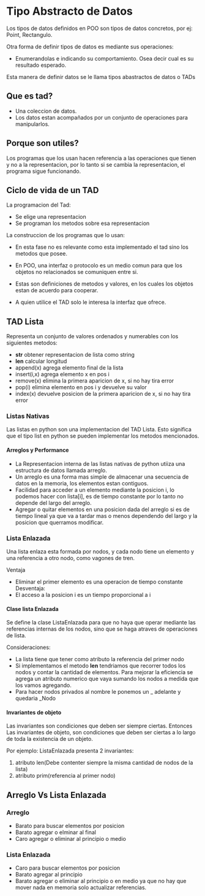 # Tipo Abstracto de Datos
Los tipos de datos definidos en POO son tipos de datos concretos, por ej: Point, Rectangulo.

Otra forma de definir tipos de datos es mediante sus operaciones:
- Enumerandolas e indicando su comportamiento.
Osea decir cual es su resultado esperado.

Esta manera de definir datos se le llama tipos abastractos de datos o TADs

## Que es tad?

- Una coleccion de datos.
- Los datos estan acompañados por un conjunto de operaciones para manipularlos.

## Porque son utiles?
Los programas que los usan hacen referencia a las operaciones que tienen y no a la representacion, por lo tanto si se cambia la representacion, el programa sigue funcionando.

## Ciclo de vida de un TAD

La programacion del Tad:
  - Se elige una representacion
  - Se programan los metodos sobre esa representacion

La construccion de los programas que lo usan:
  - En esta fase no es relevante como esta implementado el tad sino los metodos que posee.

- En POO, una interfaz o protocolo es un medio comun para que los objetos no relacionados se comuniquen entre si.

- Estas son definiciones de metodos y valores, en los cuales los objetos estan de acuerdo para cooperar.

- A quien utilice el TAD solo le interesa la interfaz que ofrece.

## TAD Lista

Representa un conjunto de valores ordenados y numerables con los siguientes metodos:
   - __str__ obtener representacion de lista como string
   - __len__ calcular longitud
   - append(x) agrega elemento final de la lista
   - insert(i,x) agrega elemento x en pos i
   - remove(x) elimina la primera aparicion de x, si no hay tira error
   - pop(i) elimina elemento en pos i y devuelve su valor
   - index(x) devuelve posicion de la primera aparicion de x, si no hay tira error

### Listas Nativas
Las listas en python son una implementacion del TAD Lista.
Esto significa que el tipo list en python se pueden implementar los metodos mencionados.

#### Arreglos y Performance
- La Representacion interna de las listas nativas de python utiiza una estructura de datos llamada arreglo.
- Un arreglo es una forma mas simple de almacenar una secuencia de datos en la memoria, los elementos estan contiguos.
- Facilidad para acceder a un elemento mediante la posicion i, lo podemos hacer con lista[i], es de tiempo constante por lo tanto no depende del largo del arreglo.
- Agregar o quitar elementos en una posicion dada del arreglo si es de tiempo lineal ya que va a tardar mas o menos dependendo del largo y la posicion que querramos modificar.


### Lista Enlazada
Una lista enlaza esta formada por nodos, y cada nodo tiene un elemento y una referencia a otro nodo, como vagones de tren.

Ventaja
   - Eliminar el primer elemento es una operacion de tiempo constante
Desventaja:
   - El acceso a la posicion i es un tiempo proporcional a i

#### Clase lista Enlazada
Se define la clase ListaEnlazada para que no haya que operar mediante las referencias internas de los nodos, sino que se haga atraves de operaciones de lista.

Consideraciones:
- La lista tiene que tener como atributo la referencia del primer nodo
- Si implementamos el metodo __len__ tendriamos que recorrer todos los nodos y contar la cantidad de elementos. Para mejorar la eficiencia se agrega un atributo numerico que vaya sumando los nodos a medida que los vamos agregando.
- Para hacer nodos privados al nombre le ponemos un _ adelante y quedaria _Nodo

#### Invariantes de objeto
Las invariantes son condiciones que deben ser siempre ciertas.
Entonces Las invariantes de objeto, son condiciones que deben ser ciertas a lo largo de toda la existencia de un objeto.

Por ejemplo:
ListaEnlazada presenta 2 invariantes:
1. atributo len(Debe contenter siempre la misma cantidad de nodos de la lista)
2. atributo prim(referencia al primer nodo)

## Arreglo Vs Lista Enlazada
### Arreglo
- Barato para buscar elementos por posicion
- Barato agregar o elminar al final
- Caro agregar o eliminar al principio o medio

### Lista Enlazada
- Caro para buscar elementos por posicion
- Barato agregar al principio
- Barato agregar o eliminar al principio o en medio ya que no hay que mover nada en memoria solo actualizar referencias.
